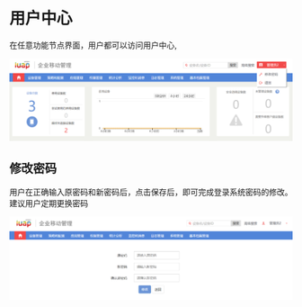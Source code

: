 # 用户中心

在任意功能节点界面，用户都可以访问用户中心, 

![](/articles/emm/2-/images/image4.png)

## 修改密码

用户在正确输入原密码和新密码后，点击保存后，即可完成登录系统密码的修改。建议用户定期更换密码 

![](/articles/emm/2-/images/image5.png)



